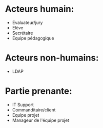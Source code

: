 # Acteurs humain:
- Evaluateur/jury
- Elève
- Secrétaire 
- Equipe pédagogique

# Acteurs non-humains:
- LDAP

# Partie prenante:
- IT Support
- Commanditaire/client
- Equipe projet
- Manageur de l'équipe projet
